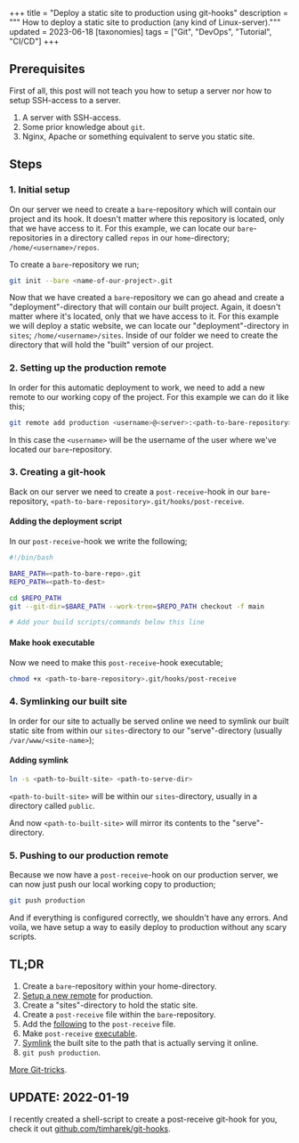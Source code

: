 +++
title = "Deploy a static site to production using git-hooks"
description = """
How to deploy a static site to production (any kind of Linux-server)."""
updated = 2023-06-18
[taxonomies]
tags = ["Git", "DevOps", "Tutorial", "CI/CD"] 
+++

## Prerequisites

First of all, this post will not teach you how to setup a server nor how to
setup SSH-access to a server.

1. A server with SSH-access.
2. Some prior knowledge about `git`.
3. Nginx, Apache or something equivalent to serve you static site.

## Steps

### 1. Initial setup

On our server we need to create a `bare`-repository which will contain our
project and its hook. It doesn't matter where this repository is located, only
that we have access to it. For this example, we can locate our
`bare`-repositories in a directory called `repos` in our `home`-directory;
`/home/<username>/repos`.

To create a `bare`-repository we run;

```sh
git init --bare <name-of-our-project>.git
```

Now that we have created a `bare`-repository we can go ahead and create a
"deployment"-directory that will contain our built project. Again, it doesn't
matter where it's located, only that we have access to it. For this example we
will deploy a static website, we can locate our "deployment"-directory in
`sites`; `/home/<username>/sites`. Inside of our folder we need to create the
directory that will hold the "built" version of our project.

### 2. Setting up the production remote

In order for this automatic deployment to work, we need to add a new remote to
our working copy of the project. For this example we can do it like this;

```sh
git remote add production <username>@<server>:<path-to-bare-repository>.git
```

In this case the `<username>` will be the username of the user where we've
located our `bare`-repository.

### 3. Creating a git-hook

Back on our server we need to create a `post-receive`-hook in our
`bare`-repository, `<path-to-bare-repository>.git/hooks/post-receive`.

#### Adding the deployment script

In our `post-receive`-hook we write the following;

```sh
#!/bin/bash

BARE_PATH=<path-to-bare-repo>.git
REPO_PATH=<path-to-dest>

cd $REPO_PATH
git --git-dir=$BARE_PATH --work-tree=$REPO_PATH checkout -f main

# Add your build scripts/commands below this line
```

#### Make hook executable

Now we need to make this `post-receive`-hook executable;

```sh
chmod +x <path-to-bare-repository>.git/hooks/post-receive
```

### 4. Symlinking our built site

In order for our site to actually be served online we need to symlink our built
static site from within our `sites`-directory to our "serve"-directory (usually
`/var/www/<site-name>`);

#### Adding symlink

```sh
ln -s <path-to-built-site> <path-to-serve-dir>
```

`<path-to-built-site>` will be within our `sites`-directory, usually in a
directory called `public`.

And now `<path-to-built-site>` will mirror its contents to the
"serve"-directory.

### 5. Pushing to our production remote

Because we now have a `post-receive`-hook on our production server, we can now
just push our local working copy to production;

```sh
git push production
```

And if everything is configured correctly, we shouldn't have any errors. And
voila, we have setup a way to easily deploy to production without any scary
scripts.

## TL;DR

1. Create a `bare`-repository within your home-directory.
1. [Setup a new remote](#2-setting-up-the-production-remote) for production.
1. Create a "sites"-directory to hold the static site.
1. Create a `post-receive` file within the `bare`-repository.
1. Add the [following](#adding-the-deployment-script) to the `post-receive`
   file.
1. Make `post-receive` [executable](#make-hook-executable).
1. [Symlink](#adding-symlink) the built site to the path that is actually
   serving it online.
1. `git push production`.

[More Git-tricks](/garden/tools/git).

## UPDATE: 2022-01-19

I recently created a shell-script to create a post-receive git-hook for you,
check it out
[github.com/timharek/git-hooks](https://github.com/timharek/git-hooks).
